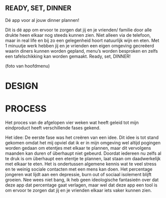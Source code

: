 ## READY, SET, DINNER
Dé app voor al jouw dinner plannen! 

Dit is dé app om ervoor te zorgen dat jij en je vrienden/ familie door alle drukte heen elkaar nog steeds kunnen zien. 
Niet alleen via de telefoon, maar in real life en bij zo een gelegenheid hoort natuurlijk wijn en eten. 
Met 1 minuutje werk hebben jij en je vrienden een eigen omgeving gecreëerd waarin diners kunnen worden gepland, 
menu’s worden besproken en zelfs een tafelschikking kan worden gemaakt. 
Ready, set, DINNER! 

(foto van hoofdmenu) 

# DESIGN







 
# PROCESS
Het proces van de afgelopen vier weken wat heeft geleid tot mijn eindproduct heeft verschillende fases gekend. 

Het idee: 
De eerste fase was het creëren van een idee. Dit idee is tot stand gekomen omdat het mij opviel dat ik er in mijn omgeving wel altijd pogingen worden gedaan om etentjes met elkaar te plannen, 
maar dit vervolgens maanden kan duren of überhaupt niet gebeurd. Doordat iedereen nu zelfs al te druk is om überhaupt een etentje te plannen, laat staan om daadwerkelijk met elkaar te eten. 
Het is ondertussen algemene kennis wat te veel stress en te weinig sociale contacten met een mens kan doen. Het percentage jongeren wat lijdt aan een depressie, burn out of sociaal isolement 
blijft groeien. Nee wees niet bang, ik heb geen ideologische fantasieën over dat deze app dat percentage gaat verlagen, maar wel dat deze app een tool is om ervoor te zorgen dat jij en je 
vrienden elkaar iets vaker kunnen zien. 


